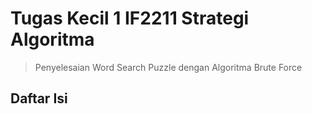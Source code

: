 # Tugas Kecil 1 IF2211 Strategi Algoritma
> Penyelesaian Word Search Puzzle dengan Algoritma Brute Force

## Daftar Isi

